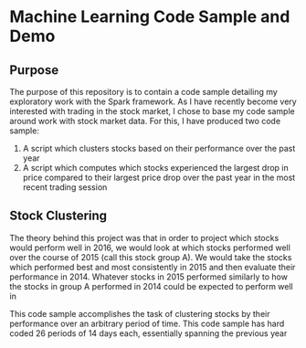 # Machine Learning Code Sample and Demo

## Purpose

The purpose of this repository is to contain a code sample detailing my exploratory work with the Spark framework. As
I have recently become very interested with trading in the stock market, I chose to base my code sample around work
with stock market data. For this, I have produced two code sample:

1. A script which clusters stocks based on their performance over the past year
2. A script which computes which stocks experienced the largest drop in price compared to their largest price drop over
    the past year in the most recent trading session
    
## Stock Clustering

The theory behind this project was that in order to project which stocks would perform well in 2016, we would look at
which stocks performed well over the course of 2015 (call this stock group A). We would take the stocks which performed 
best and most consistently in 2015 and then evaluate their performance in 2014. Whatever stocks in 2015 performed 
similarly to how the stocks in group A performed in 2014 could be expected to perform well in 

This code sample accomplishes the task of clustering stocks by their performance over an arbitrary period of time. This
code sample has hard coded 26 periods of 14 days each, essentially spanning the previous year